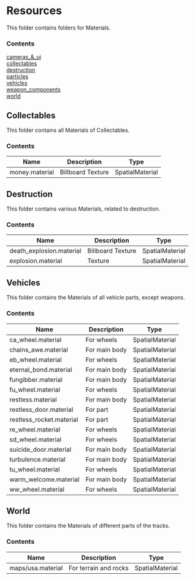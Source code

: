 # Resources
This folder contains folders for Materials.

### Contents
[cameras_&_ui](/base_game/resources/materials/cameras_&_ui)<br>
[collectables](#collectables)<br>
[destruction](#destruction)<br>
[particles](/base_game/resources/materials/particles)<br>
[vehicles](#vehicles)<br>
[weapon_components](/base_game/resources/materials/weapon_components)<br>
[world](#world)<br>



## Collectables
This folder contains all Materials of Collectables.

### Contents
| Name | Description | Type |
|---|---|---|
| money.material | Billboard Texture | SpatialMaterial |



## Destruction
This folder contains various Materials, related to destruction.

### Contents
| Name | Description | Type |
|---|---|---|
| death_explosion.material | Billboard Texture | SpatialMaterial |
| explosion.material | Texture | SpatialMaterial |



## Vehicles
This folder contains the Materials of all vehicle parts, except weapons.

### Contents
| Name | Description | Type |
|---|---|---|
| ca_wheel.material | For wheels | SpatialMaterial |
| chains_awe.material | For main body | SpatialMaterial |
| eb_wheel.material | For wheels | SpatialMaterial |
| eternal_bond.material | For main body | SpatialMaterial |
| fungibber.material | For main body | SpatialMaterial |
| fu_wheel.material | For wheels | SpatialMaterial |
| restless.material | For main body | SpatialMaterial |
| restless_door.material | For part | SpatialMaterial |
| restless_rocket.material | For part | SpatialMaterial |
| re_wheel.material | For wheels | SpatialMaterial |
| sd_wheel.material | For wheels | SpatialMaterial |
| suicide_door.material | For main body | SpatialMaterial |
| turbulence.material | For main body | SpatialMaterial |
| tu_wheel.material | For wheels | SpatialMaterial |
| warm_welcome.material | For main body | SpatialMaterial |
| ww_wheel.material | For wheels | SpatialMaterial |



## World
This folder contains the Materials of different parts of the tracks.

### Contents
| Name | Description | Type |
|---|---|---|
| maps/usa.material | For terrain and rocks | SpatialMaterial |
